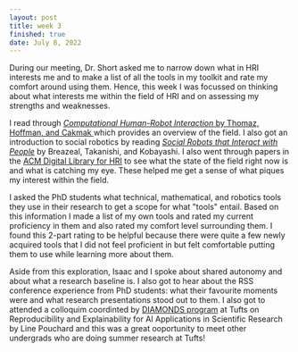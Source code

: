 ```yaml
---
layout: post
title: week 3
finished: true
date: July 8, 2022
---
```


During our meeting, Dr. Short asked me to narrow down what in HRI interests me and to make a list of all the tools in my toolkit and rate my comfort around using them. Hence, this week I was focussed on thinking about what interests me within the field of HRI and on assessing my strengths and weaknesses.

I read through <a href="http://guyhoffman.com/publications/ThomazHoffmanCakmak16.pdf">_Computational Human-Robot Interaction_ by Thomaz, Hoffman, and Cakmak </a> which provides an overview of the field. I also got an introduction to social robotics by reading <a href="https://link.springer.com/referenceworkentry/10.1007/978-3-540-30301-5_59">_Social Robots that Interact with People_</a> by Breazeal, Takanishi, and Kobayashi. I also went through papers in the <a href="https://dl.acm.org/conference/hri">ACM Digital Library for HRI</a> to see what the state of the field right now is and what is catching my eye. These helped me get a sense of what piques my interest within the field.

I asked the PhD students what technical, mathematical, and robotics tools they use in their research to get a scope for what "tools" entail. Based on this information I made a list of my own tools and rated my current proficiency in them and also rated my comfort level surrounding them. I found this 2-part rating to be helpful because there were quite a few newly acquired tools that I did not feel proficient in but felt comfortable putting them to use while learning more about them.

Aside from this exploration, Isaac and I spoke about shared autonomy and about what a research baseline is. I also got to hear about the RSS conference experience from PhD students: what their favourite moments were and what research presentations stood out to them. I also got to attended a colloquim coordinted by <a href="https://tripods.tufts.edu/research/undergraduate-summer-research-programs/diamonds">DIAMONDS program</a> at Tufts on Reproducibility and Explainability for AI Applications in Scientific Research by Line Pouchard and this was a great ooportunity to meet other undergrads who are doing summer research at Tufts!